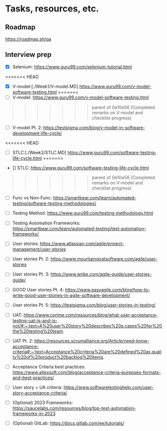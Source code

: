 # Tasks, resources, etc.

## Roadmap

https://roadmap.sh/qa

## Interview prep

- [x] Selenium: https://www.guru99.com/selenium-tutorial.html

<<<<<<< HEAD
- [x] V-model:[./Week1/V-model.MD] https://www.guru99.com/v-model-software-testing.html
=======
- [ ] V-model: https://www.guru99.com/v-model-software-testing.html
>>>>>>> parent of 0e10e56 (Completed remarks on V-model and checklist progress)

- [ ] V-model Pt. 2: https://testsigma.com/blog/v-model-in-software-development-life-cycle/

<<<<<<< HEAD
- [ ] STLC:[./Week2/STLC.MD] https://www.guru99.com/software-testing-life-cycle.html
=======
- [] STLC: https://www.guru99.com/software-testing-life-cycle.html
>>>>>>> parent of 0e10e56 (Completed remarks on V-model and checklist progress)

- [ ] Func vs Non-Func: https://smartbear.com/learn/automated-testing/software-testing-methodologies/

- [ ] Testing Method: https://www.guru99.com/testing-methodology.html

- [ ] Testing Automation Frameworks: https://smartbear.com/learn/automated-testing/test-automation-frameworks/

- [ ] User stories: https://www.atlassian.com/agile/project-management/user-stories

- [ ] User stories Pt. 2: https://www.mountaingoatsoftware.com/agile/user-stories

- [ ] User stories Pt. 3: https://www.wrike.com/agile-guide/user-stories-guide/

- [ ] GOOD User stories Pt. 4: https://www.easyagile.com/blog/how-to-write-good-user-stories-in-agile-software-development/

- [ ] User stories Pt. 5:
https://testsigma.com/blog/user-stories-in-testing/

- [ ] UAT: https://www.cprime.com/resources/blog/what-user-acceptance-testing-uat-is-and-is-not/#:~:text=A%20user%20story%20describes%20a,cases%20for%20the%20testing%20team.

- [ ] UAT Pt. 2: https://resources.scrumalliance.org/Article/need-know-acceptance-criteria#:~:text=Acceptance%20criteria%20are%20defined%20as,quality%20of%20product%20backlog%20items.

- [ ] Acceptance Criteria best practices: https://www.altexsoft.com/blog/acceptance-criteria-purposes-formats-and-best-practices/

- [ ] User story + UA criteria: https://www.softwaretestinghelp.com/user-story-acceptance-criteria/

- [ ] (Optional) 2023 Frameworks: https://saucelabs.com/resources/blog/top-test-automation-frameworks-in-2023

- [ ] (Optional) GitLab: https://docs.gitlab.com/ee/tutorials/
